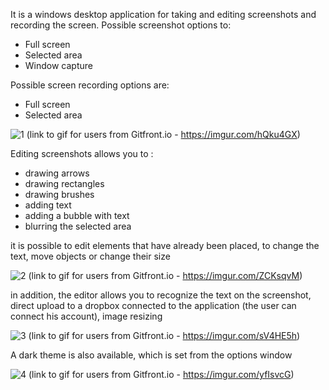 It is a windows desktop application for taking and editing screenshots and recording the screen.
Possible screenshot options to:
- Full screen
- Selected area
- Window capture
  
Possible screen recording options are:
- Full screen
- Selected area

![1](https://github.com/michal-trb/screenerWpf/assets/85738518/b50f2d8c-b498-420b-b4a3-7f9ff9ff94c4)
(link to gif for users from Gitfront.io - https://imgur.com/hQku4GX)

Editing screenshots allows you to :
- drawing arrows 
- drawing rectangles
- drawing brushes
- adding text
- adding a bubble with text
- blurring the selected area
  
it is possible to edit elements that have already been placed, to change the text, move objects or change their size 
  
![2](https://github.com/michal-trb/screenerWpf/assets/85738518/625a0485-94b7-4579-8157-cfc1db3c0502)
(link to gif for users from Gitfront.io - https://imgur.com/ZCKsqvM)

in addition, the editor allows you to recognize the text on the screenshot, 
direct upload to a dropbox connected to the application (the user can connect his account),
image resizing

![3](https://github.com/michal-trb/screenerWpf/assets/85738518/360beb25-b60b-4c2a-8b4c-d4c119015bb5)
(link to gif for users from Gitfront.io - https://imgur.com/sV4HE5h)

A dark theme is also available, which is set from the options window 

![4](https://github.com/michal-trb/screenerWpf/assets/85738518/ef3334b8-5797-4152-b8b8-ee0d0525c70f)
(link to gif for users from Gitfront.io - https://imgur.com/yfIsvcG)


